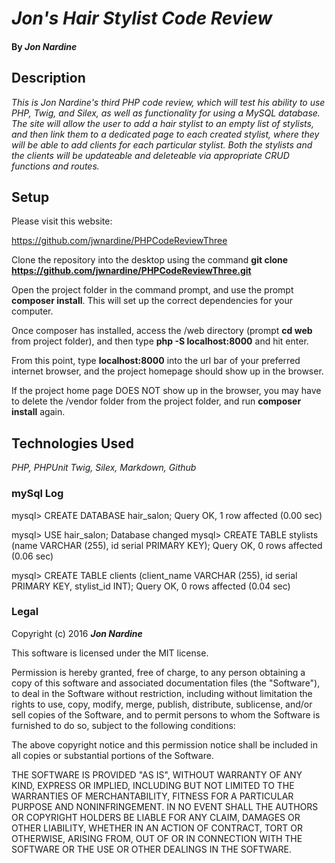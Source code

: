 # _Jon's Hair Stylist Code Review_

#### By _**Jon Nardine**_

## Description

_This is Jon Nardine's third PHP code review, which will test his ability to use PHP, Twig, and Silex, as well as functionality for using a MySQL database. The site will allow the user to add a hair stylist to an empty list of stylists, and then link them to a dedicated page to each created stylist, where they will be able to add clients for each particular stylist. Both the stylists and the clients will be updateable and deleteable via appropriate CRUD functions and routes._

## Setup

Please visit this website:

https://github.com/jwnardine/PHPCodeReviewThree

Clone the repository into the desktop using the command __git clone https://github.com/jwnardine/PHPCodeReviewThree.git__

Open the project folder in the command prompt, and use the prompt __composer install__. This will set up the correct dependencies for your computer.

Once composer has installed, access the /web directory (prompt __cd web__ from project folder), and then type __php -S localhost:8000__ and hit enter.

From this point, type __localhost:8000__ into the url bar of your preferred internet browser, and the project homepage should show up in the browser.

If the project home page DOES NOT show up in the browser, you may have to delete the /vendor folder from the project folder, and run __composer install__ again.

## Technologies Used

_PHP, PHPUnit Twig, Silex, Markdown, Github_

### mySql Log

mysql> CREATE DATABASE hair_salon;
Query OK, 1 row affected (0.00 sec)

mysql> USE hair_salon;
Database changed
mysql> CREATE TABLE stylists (name VARCHAR (255), id serial PRIMARY KEY);
Query OK, 0 rows affected (0.06 sec)

mysql> CREATE TABLE clients (client_name VARCHAR (255), id serial PRIMARY KEY, stylist_id INT);
Query OK, 0 rows affected (0.04 sec)


### Legal

Copyright (c) 2016 **_Jon Nardine_**

This software is licensed under the MIT license.

Permission is hereby granted, free of charge, to any person obtaining a copy
of this software and associated documentation files (the "Software"), to deal
in the Software without restriction, including without limitation the rights
to use, copy, modify, merge, publish, distribute, sublicense, and/or sell
copies of the Software, and to permit persons to whom the Software is
furnished to do so, subject to the following conditions:

The above copyright notice and this permission notice shall be included in
all copies or substantial portions of the Software.

THE SOFTWARE IS PROVIDED "AS IS", WITHOUT WARRANTY OF ANY KIND, EXPRESS OR
IMPLIED, INCLUDING BUT NOT LIMITED TO THE WARRANTIES OF MERCHANTABILITY,
FITNESS FOR A PARTICULAR PURPOSE AND NONINFRINGEMENT. IN NO EVENT SHALL THE
AUTHORS OR COPYRIGHT HOLDERS BE LIABLE FOR ANY CLAIM, DAMAGES OR OTHER
LIABILITY, WHETHER IN AN ACTION OF CONTRACT, TORT OR OTHERWISE, ARISING FROM,
OUT OF OR IN CONNECTION WITH THE SOFTWARE OR THE USE OR OTHER DEALINGS IN
THE SOFTWARE.
